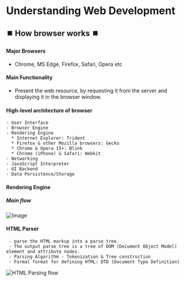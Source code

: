 # Understanding Web Development

## ⏹️ How browser works ⏹️

#### Major Browsers
- Chrome, MS Edge, Firefox, Safari, Opera etc

#### Main Functionality
- Present the web resource, by requesting it from the server and displaying it in the browser window.

#### High-level architecture of browser
	- User Interface
	- Browser Engine
	- Rendering Engine
	  * Internet Explorer: Trident
	  * Firefox & other Mozilla browsers: Gecko
	  * Chrome & Opera 15+: Blink
	  * Chrome (iPhone) & Safari: Webkit
	- Networking
	- JavaScript Interpreter
	- UI Backend
	- Data Persistence/Storage

#### Rendering Engine
	
##### Main flow
![Image](https://miro.medium.com/max/600/1*cfQpu6Xvb7e9IiH4CCuiCg.png)
	
	
#### HTML Parser
	 - parse the HTML markup into a parse tree. 
	 - The output parse tree is a tree of DOM (Document Object Model) element and attribute nodes.
	 - Parsing Algorithm - Tokenization & Tree construction
	 - Formal format for defining HTML: DTD (Document Type Definition)
![HTML Parsing flow](https://www.html5rocks.com/en/tutorials/internals/howbrowserswork/image017.png)
